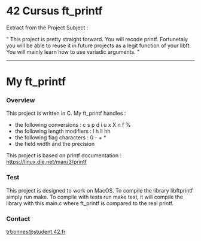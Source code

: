 # 42 Cursus ft_printf

Extract from the Project Subject :

" This project is pretty straight forward. You will recode printf. Fortunetaly
you will be able to reuse it in future projects as a legit function of your libft. You will
mainly learn how to use variadic arguments. "

---

My ft_printf
===============

### Overview
This project is written in C.
My ft_printf handles : 
- the following conversions : c s p d i u x X n f %
- the following length modifiers : l h ll hh
- the following flag characters : 0 - + *
- the field width and the precision

This project is based on printf  documentation : https://linux.die.net/man/3/printf

### Test
This project is designed to work on MacOS.
To compile the library libftprintf simply run make.
To compile with tests run make test, it will compile the library with this main.c where ft_printf is compared to the real printf.

### Contact
trbonnes@student.42.fr